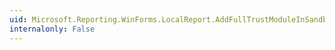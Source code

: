 ```yaml
---
uid: Microsoft.Reporting.WinForms.LocalReport.AddFullTrustModuleInSandboxAppDomain(System.Security.Policy.StrongName)
internalonly: False
---
```

